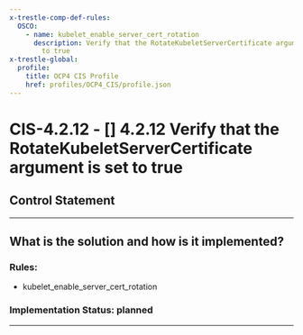 ```yaml
---
x-trestle-comp-def-rules:
  OSCO:
    - name: kubelet_enable_server_cert_rotation
      description: Verify that the RotateKubeletServerCertificate argument is set
        to true
x-trestle-global:
  profile:
    title: OCP4 CIS Profile
    href: profiles/OCP4_CIS/profile.json
---
```


# CIS-4.2.12 - \[\] 4.2.12 Verify that the RotateKubeletServerCertificate argument is set to true

## Control Statement

______________________________________________________________________

## What is the solution and how is it implemented?

<!-- For implementation status enter one of: implemented, partial, planned, alternative, not-applicable -->

<!-- Note that the list of rules under ### Rules: is read-only and changes will not be captured after assembly to JSON -->

<!-- Add control implementation description here for control: CIS-4.2.12 -->

### Rules:

  - kubelet_enable_server_cert_rotation

### Implementation Status: planned

______________________________________________________________________
